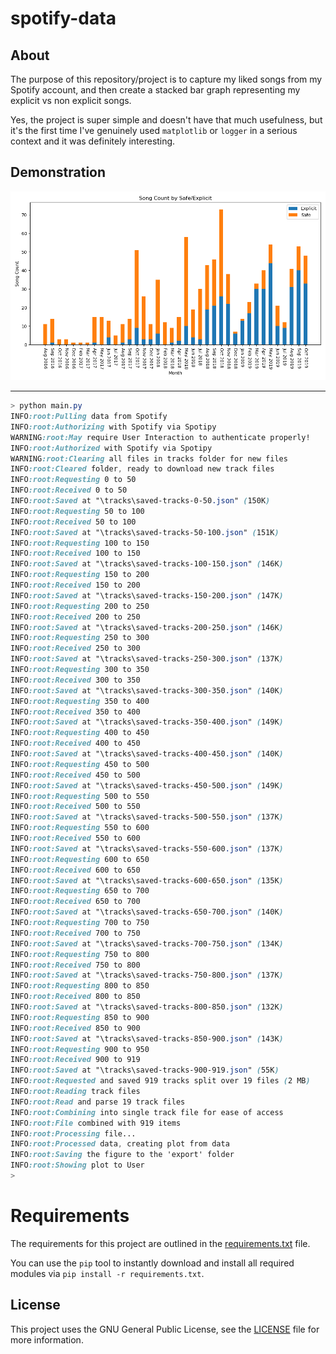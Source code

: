 # spotify-data

## About

The purpose of this repository/project is to capture my liked songs from my Spotify account, and then create a stacked bar graph representing my explicit vs non explicit songs.

Yes, the project is super simple and doesn't have that much usefulness, but it's the first time I've genuinely used `matplotlib` or `logger` in a serious context and it was definitely interesting.

## Demonstration

![Output Matplotlib Stacked Bar-graph](./graph.png)

---

```css
> python main.py
INFO:root:Pulling data from Spotify
INFO:root:Authorizing with Spotify via Spotipy
WARNING:root:May require User Interaction to authenticate properly!
INFO:root:Authorized with Spotify via Spotipy
WARNING:root:Clearing all files in tracks folder for new files
INFO:root:Cleared folder, ready to download new track files
INFO:root:Requesting 0 to 50
INFO:root:Received 0 to 50
INFO:root:Saved at "\tracks\saved-tracks-0-50.json" (150K)
INFO:root:Requesting 50 to 100
INFO:root:Received 50 to 100
INFO:root:Saved at "\tracks\saved-tracks-50-100.json" (151K)
INFO:root:Requesting 100 to 150
INFO:root:Received 100 to 150
INFO:root:Saved at "\tracks\saved-tracks-100-150.json" (146K)
INFO:root:Requesting 150 to 200
INFO:root:Received 150 to 200
INFO:root:Saved at "\tracks\saved-tracks-150-200.json" (147K)
INFO:root:Requesting 200 to 250
INFO:root:Received 200 to 250
INFO:root:Saved at "\tracks\saved-tracks-200-250.json" (146K)
INFO:root:Requesting 250 to 300
INFO:root:Received 250 to 300
INFO:root:Saved at "\tracks\saved-tracks-250-300.json" (137K)
INFO:root:Requesting 300 to 350
INFO:root:Received 300 to 350
INFO:root:Saved at "\tracks\saved-tracks-300-350.json" (140K)
INFO:root:Requesting 350 to 400
INFO:root:Received 350 to 400
INFO:root:Saved at "\tracks\saved-tracks-350-400.json" (149K)
INFO:root:Requesting 400 to 450
INFO:root:Received 400 to 450
INFO:root:Saved at "\tracks\saved-tracks-400-450.json" (140K)
INFO:root:Requesting 450 to 500
INFO:root:Received 450 to 500
INFO:root:Saved at "\tracks\saved-tracks-450-500.json" (149K)
INFO:root:Requesting 500 to 550
INFO:root:Received 500 to 550
INFO:root:Saved at "\tracks\saved-tracks-500-550.json" (137K)
INFO:root:Requesting 550 to 600
INFO:root:Received 550 to 600
INFO:root:Saved at "\tracks\saved-tracks-550-600.json" (137K)
INFO:root:Requesting 600 to 650
INFO:root:Received 600 to 650
INFO:root:Saved at "\tracks\saved-tracks-600-650.json" (135K)
INFO:root:Requesting 650 to 700
INFO:root:Received 650 to 700
INFO:root:Saved at "\tracks\saved-tracks-650-700.json" (140K)
INFO:root:Requesting 700 to 750
INFO:root:Received 700 to 750
INFO:root:Saved at "\tracks\saved-tracks-700-750.json" (134K)
INFO:root:Requesting 750 to 800
INFO:root:Received 750 to 800
INFO:root:Saved at "\tracks\saved-tracks-750-800.json" (137K)
INFO:root:Requesting 800 to 850
INFO:root:Received 800 to 850
INFO:root:Saved at "\tracks\saved-tracks-800-850.json" (132K)
INFO:root:Requesting 850 to 900
INFO:root:Received 850 to 900
INFO:root:Saved at "\tracks\saved-tracks-850-900.json" (143K)
INFO:root:Requesting 900 to 950
INFO:root:Received 900 to 919
INFO:root:Saved at "\tracks\saved-tracks-900-919.json" (55K)
INFO:root:Requested and saved 919 tracks split over 19 files (2 MB)
INFO:root:Reading track files
INFO:root:Read and parse 19 track files
INFO:root:Combining into single track file for ease of access
INFO:root:File combined with 919 items
INFO:root:Processing file...
INFO:root:Processed data, creating plot from data
INFO:root:Saving the figure to the 'export' folder
INFO:root:Showing plot to User
>
```

# Requirements

The requirements for this project are outlined in the [requirements.txt](requirements.txt) file.

You can use the `pip` tool to instantly download and install all required modules via `pip install -r requirements.txt`.

## License

This project uses the GNU General Public License, see the [LICENSE](./LICENSE) file for more information.